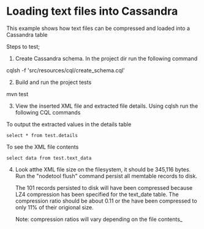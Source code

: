 # Loading text files into Cassandra

This example shows how text files can be compressed and loaded into a Cassandra table 

Steps to test;

1. Create Cassandra schema. In the project dir run the following command

  cqlsh -f 'src/resources/cql/create_schema.cql'
  
2. Build and run the project tests

  mvn test
  
3. View the inserted XML file and extracted file details. Using cqlsh run the following CQL commands

  To output the extracted values in the details table
  
    select * from test.details
  
  To see the XML file contents
  
    select data from test.text_data
    
4. Look atthe XML file size on the filesystem, it should be 345,116 bytes. Run the "nodetool flush" command 
   persist all memtable records to disk.
   
   The 101 records persisted to disk will have been compressed because LZ4 compression has been specified
   for the text_date table. The compression ratio should be about 0.11 or the have been compressed
   to only 11% of their origional size.
   
   Note: compression ratios will vary depending on the file contents_


